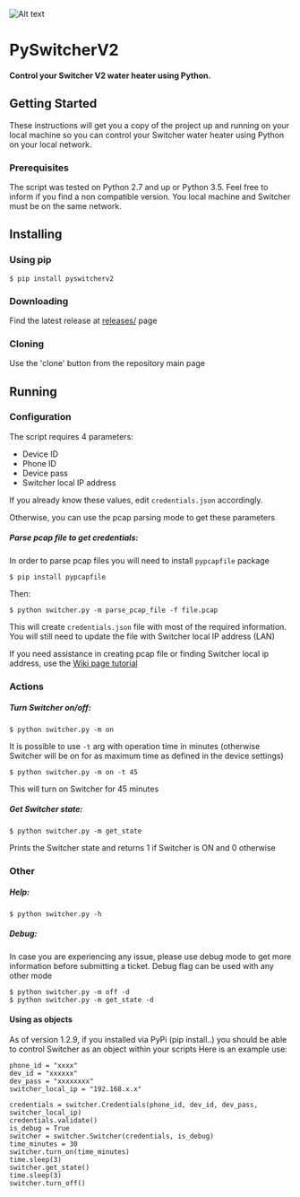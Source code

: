 ![Alt text](https://github.com/sagilo/pyswitcherv2/blob/master/.github/images/switcher.png?raw=true "PySwitcherV2")

# PySwitcherV2
#### Control your Switcher V2 water heater using Python.

## Getting Started
These instructions will get you a copy of the project up and running on your local machine so you can control your Switcher water heater using Python on your local network.

### Prerequisites
The script was tested on Python 2.7 and up or Python 3.5.
Feel free to inform if you find a non compatible version.
You local machine and Switcher must be on the same network.

## Installing
### Using pip

    $ pip install pyswitcherv2

### Downloading
Find the latest release at [releases/](https://github.com/sagilo/pyswitcherv2/releases) page

### Cloning
Use the 'clone' button from the repository main page

## Running
### Configuration
The script requires 4 parameters:
* Device ID
* Phone ID
* Device pass
* Switcher local IP address

If you already know these values, edit `credentials.json` accordingly.

Otherwise, you can use the pcap parsing mode to get these parameters

##### Parse pcap file to get credentials:
In order to parse pcap files you will need to install `pypcapfile` package

    $ pip install pypcapfile

Then:

    $ python switcher.py -m parse_pcap_file -f file.pcap

This will create `credentials.json` file with most of the required information.  
You will still need to update the file with Switcher local IP address (LAN)

If you need assistance in creating pcap file or finding Switcher local ip address, use the [Wiki page tutorial](https://github.com/sagilo/pyswitcherv2/wiki/Capturing-pcap-file-using-Android-device)

### Actions
##### Turn Switcher on/off:

    $ python switcher.py -m on

It is possible to use `-t` arg with operation time in minutes (otherwise Switcher will be on for as maximum time as defined in the device settings)

    $ python switcher.py -m on -t 45   
 
This will turn on Switcher for 45 minutes

##### Get Switcher state:

    $ python switcher.py -m get_state
    
Prints the Switcher state and returns 1 if Switcher is ON and 0 otherwise

### Other
##### Help:

    $ python switcher.py -h
    
##### Debug:
In case you are experiencing any issue, please use debug mode to get more information before submitting a ticket.
Debug flag can be used with any other mode

    $ python switcher.py -m off -d
    $ python switcher.py -m get_state -d

#### Using as objects
As of version 1.2.9, if you installed via PyPi (pip install..) you should be able to control Switcher as an object within your scripts
Here is an example use:
```
phone_id = "xxxx"
dev_id = "xxxxxx"
dev_pass = "xxxxxxxx"
switcher_local_ip = "192.168.x.x"

credentials = switcher.Credentials(phone_id, dev_id, dev_pass, switcher_local_ip)
credentials.validate()
is_debug = True
switcher = switcher.Switcher(credentials, is_debug)
time_minutes = 30
switcher.turn_on(time_minutes)
time.sleep(3)
switcher.get_state()
time.sleep(3)
switcher.turn_off()
```
